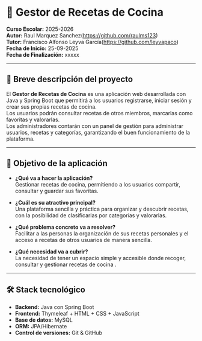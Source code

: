 # 🍲 Gestor de Recetas de Cocina  

**Curso Escolar:** 2025-2026  
**Autor:** Raul Marquez Sanchez(https://github.com/raulms123)        
**Tutor:** Francisco Alfonso Leyva García(https://github.com/leyvapaco)  
**Fecha de Inicio:** 25-09-2025      
**Fecha de Finalización:** xxxxx  

---

## 📌 Breve descripción del proyecto  
El **Gestor de Recetas de Cocina** es una aplicación web desarrollada con Java y Spring Boot que permitirá a los usuarios registrarse, iniciar sesión y crear sus propias recetas de cocina.  
Los usuarios podrán consultar recetas de otros miembros, marcarlas como favoritas y valorarlas.  
Los administradores contarán con un panel de gestión para administrar usuarios, recetas y categorías, garantizando el buen funcionamiento de la plataforma.  

---

## 🎯 Objetivo de la aplicación  
- **¿Qué va a hacer la aplicación?**  
  Gestionar recetas de cocina, permitiendo a los usuarios compartir, consultar y guardar sus favoritas.  

- **¿Cuál es su atractivo principal?**  
  Una plataforma sencilla y práctica para organizar y descubrir recetas, con la posibilidad de clasificarlas por categorías y valorarlas.  

- **¿Qué problema concreto va a resolver?**  
  Facilitar a las personas la organización de sus recetas personales y el acceso a recetas de otros usuarios de manera sencilla.  

- **¿Qué necesidad va a cubrir?**  
  La necesidad de tener un espacio simple y accesible donde recoger, consultar y gestionar recetas de cocina .  

---

## 🛠️ Stack tecnológico  
- **Backend:** Java con Spring Boot  
- **Frontend:** Thymeleaf + HTML + CSS + JavaScript  
- **Base de datos:** MySQL  
- **ORM:** JPA/Hibernate  
- **Control de versiones:** Git & GitHub  
